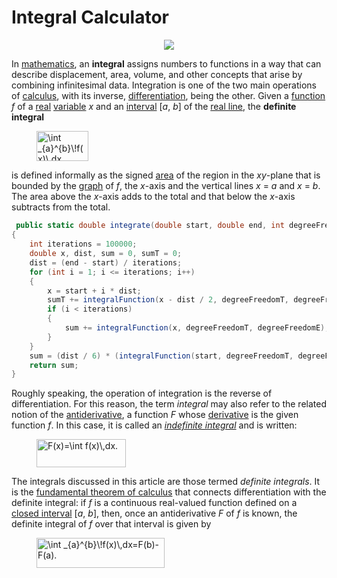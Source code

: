 # Integral Calculator


<p align="center">
<img src="http://www.athens.kiev.ua/wordpress/wp-content/uploads/2011/11/20111113_682px_integral_as_region_under_curvesvg_.png">
</p>


<p>In <a href="/wiki/Mathematics" title="Mathematics">mathematics</a>, an <b>integral</b> assigns numbers to functions in a way that can describe displacement, area, volume, and other concepts that arise by combining infinitesimal data. Integration is one of the two main operations of <a href="/wiki/Calculus" title="Calculus">calculus</a>, with its inverse, <a href="/wiki/Derivative" title="Derivative">differentiation</a>, being the other. Given a <a href="/wiki/Function_(mathematics)" title="Function (mathematics)">function</a> <span class="texhtml mvar" style="font-style:italic;">f</span> of a <a href="/wiki/Real_number" title="Real number">real</a> <a href="/wiki/Variable_(mathematics)" title="Variable (mathematics)">variable</a> <span class="texhtml mvar" style="font-style:italic;">x</span> and an <a href="/wiki/Interval_(mathematics)" title="Interval (mathematics)">interval</a> <span class="texhtml">[<i>a</i>, <i>b</i>]</span> of the <a href="/wiki/Real_line" title="Real line">real line</a>, the <b>definite integral</b></p>
<dl>
<dd><span><span class="mwe-math-mathml-inline mwe-math-mathml-a11y mw-math-element" style="display: none;"><math xmlns="http://www.w3.org/1998/Math/MathML">
  <semantics>
    <mrow class="MJX-TeXAtom-ORD">
      <mstyle displaystyle="true" scriptlevel="0">
        <msubsup>
          <mo>∫<!-- ∫ --></mo>
          <mrow class="MJX-TeXAtom-ORD">
            <mi>a</mi>
          </mrow>
          <mrow class="MJX-TeXAtom-ORD">
            <mi>b</mi>
          </mrow>
        </msubsup>
        <mspace width="negativethinmathspace"></mspace>
        <mi>f</mi>
        <mo stretchy="false">(</mo>
        <mi>x</mi>
        <mo stretchy="false">)</mo>
        <mspace width="thinmathspace"></mspace>
        <mi>d</mi>
        <mi>x</mi>
      </mstyle>
    </mrow>
    <annotation encoding="application/x-tex">{\displaystyle \int _{a}^{b}\!f(x)\,dx}</annotation>
  </semantics>
</math></span><img src="https://wikimedia.org/api/rest_v1/media/math/render/svg/a4068c79e03c7e4adf85013ac6f11661389523c5" class="mwe-math-fallback-image-inline mw-math-element" aria-hidden="true" style="vertical-align: -2.338ex; width:10.833ex; height:6.343ex;" alt="\int _{a}^{b}\!f(x)\,dx"></span></dd>
</dl>
<p>is defined informally as the signed <a href="/wiki/Area_(geometry)" class="mw-redirect" title="Area (geometry)">area</a> of the region in the <span class="texhtml mvar" style="font-style:italic;">xy</span>-plane that is bounded by the <a href="/wiki/Graph_of_a_function" title="Graph of a function">graph</a> of <span class="texhtml mvar" style="font-style:italic;">f</span>, the <span class="texhtml mvar" style="font-style:italic;">x</span>-axis and the vertical lines <span class="texhtml"><i>x</i> = <i>a</i></span> and <span class="texhtml"><i>x</i> = <i>b</i></span>. The area above the <span class="texhtml mvar" style="font-style:italic;">x</span>-axis adds to the total and that below the <span class="texhtml mvar" style="font-style:italic;">x</span>-axis subtracts from the total.</p>


```C#
 public static double integrate(double start, double end, int degreeFreedomT, int degreeFreedomE)
{
    int iterations = 100000;
    double x, dist, sum = 0, sumT = 0;
    dist = (end - start) / iterations;
    for (int i = 1; i <= iterations; i++)
    {
        x = start + i * dist;
        sumT += integralFunction(x - dist / 2, degreeFreedomT, degreeFreedomE);
        if (i < iterations)
        {
            sum += integralFunction(x, degreeFreedomT, degreeFreedomE);
        }
    }
    sum = (dist / 6) * (integralFunction(start, degreeFreedomT, degreeFreedomE) + integralFunction(end, degreeFreedomT, degreeFreedomE) + 2 * sum + 4 * sumT);
    return sum;
}

```








<p>Roughly speaking, the operation of integration is the reverse of differentiation. For this reason, the term <i>integral</i> may also refer to the related notion of the <a href="/wiki/Antiderivative" title="Antiderivative">antiderivative</a>, a function <span class="texhtml mvar" style="font-style:italic;">F</span> whose <a href="/wiki/Derivative" title="Derivative">derivative</a> is the given function <span class="texhtml mvar" style="font-style:italic;">f</span>. In this case, it is called an <i><a href="/wiki/Indefinite_integral" class="mw-redirect" title="Indefinite integral">indefinite integral</a></i> and is written:</p>
<dl>
<dd><span><span class="mwe-math-mathml-inline mwe-math-mathml-a11y mw-math-element" style="display: none;"><math xmlns="http://www.w3.org/1998/Math/MathML">
  <semantics>
    <mrow class="MJX-TeXAtom-ORD">
      <mstyle displaystyle="true" scriptlevel="0">
        <mi>F</mi>
        <mo stretchy="false">(</mo>
        <mi>x</mi>
        <mo stretchy="false">)</mo>
        <mo>=</mo>
        <mo>∫<!-- ∫ --></mo>
        <mi>f</mi>
        <mo stretchy="false">(</mo>
        <mi>x</mi>
        <mo stretchy="false">)</mo>
        <mspace width="thinmathspace"></mspace>
        <mi>d</mi>
        <mi>x</mi>
        <mo>.</mo>
      </mstyle>
    </mrow>
    <annotation encoding="application/x-tex">{\displaystyle F(x)=\int f(x)\,dx.}</annotation>
  </semantics>
</math></span><img src="https://wikimedia.org/api/rest_v1/media/math/render/svg/d18cda981a68bc3565b1a72eb15c618824f6a045" class="mwe-math-fallback-image-inline mw-math-element" aria-hidden="true" style="vertical-align: -2.338ex; width:18.692ex; height:5.843ex;" alt="F(x)=\int f(x)\,dx."></span></dd>
</dl>
<p>The integrals discussed in this article are those termed <i>definite integrals</i>. It is the <a href="/wiki/Fundamental_theorem_of_calculus" title="Fundamental theorem of calculus">fundamental theorem of calculus</a> that connects differentiation with the definite integral: if <span class="texhtml mvar" style="font-style:italic;">f</span> is a continuous real-valued function defined on a <a href="/wiki/Closed_interval" class="mw-redirect" title="Closed interval">closed interval</a> <span class="texhtml">[<i>a</i>, <i>b</i>]</span>, then, once an antiderivative <span class="texhtml mvar" style="font-style:italic;">F</span> of <span class="texhtml mvar" style="font-style:italic;">f</span> is known, the definite integral of <span class="texhtml mvar" style="font-style:italic;">f</span> over that interval is given by</p>
<dl>
<dd><span><span class="mwe-math-mathml-inline mwe-math-mathml-a11y mw-math-element" style="display: none;"><math xmlns="http://www.w3.org/1998/Math/MathML">
  <semantics>
    <mrow class="MJX-TeXAtom-ORD">
      <mstyle displaystyle="true" scriptlevel="0">
        <msubsup>
          <mo>∫<!-- ∫ --></mo>
          <mrow class="MJX-TeXAtom-ORD">
            <mi>a</mi>
          </mrow>
          <mrow class="MJX-TeXAtom-ORD">
            <mi>b</mi>
          </mrow>
        </msubsup>
        <mspace width="negativethinmathspace"></mspace>
        <mi>f</mi>
        <mo stretchy="false">(</mo>
        <mi>x</mi>
        <mo stretchy="false">)</mo>
        <mspace width="thinmathspace"></mspace>
        <mi>d</mi>
        <mi>x</mi>
        <mo>=</mo>
        <mi>F</mi>
        <mo stretchy="false">(</mo>
        <mi>b</mi>
        <mo stretchy="false">)</mo>
        <mo>−<!-- − --></mo>
        <mi>F</mi>
        <mo stretchy="false">(</mo>
        <mi>a</mi>
        <mo stretchy="false">)</mo>
        <mo>.</mo>
      </mstyle>
    </mrow>
    <annotation encoding="application/x-tex">{\displaystyle \int _{a}^{b}\!f(x)\,dx=F(b)-F(a).}</annotation>
  </semantics>
</math></span><img src="https://wikimedia.org/api/rest_v1/media/math/render/svg/4adf00a8a26fd6b9d052e81607ea15c2af9d6122" class="mwe-math-fallback-image-inline mw-math-element" aria-hidden="true" style="vertical-align: -2.338ex; width:26.861ex; height:6.343ex;" alt="\int _{a}^{b}\!f(x)\,dx=F(b)-F(a)."></span></dd>
</dl>


